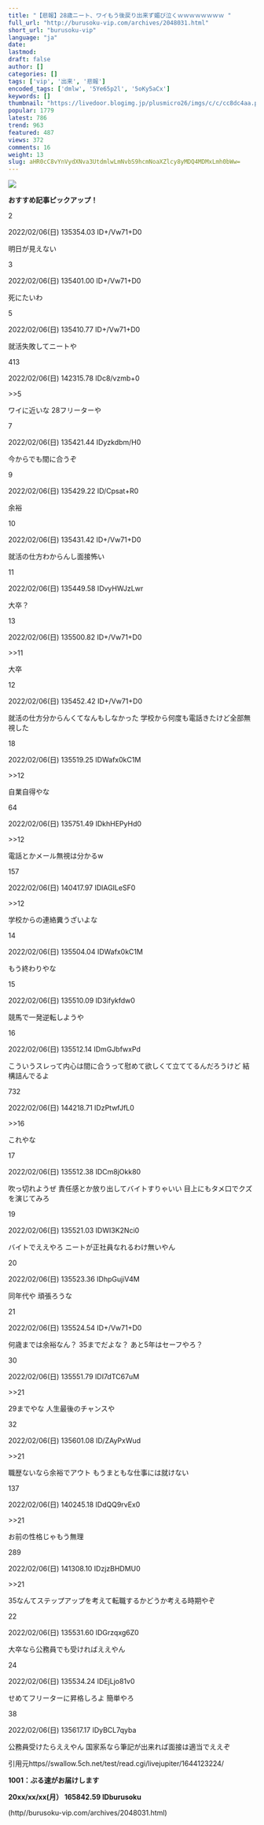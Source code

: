 ```yaml
---
title: "【悲報】28歳ニート、ワイもう後戻り出来ず媚び泣くｗｗｗｗｗｗｗｗ "
full_url: "http://burusoku-vip.com/archives/2048031.html"
short_url: "burusoku-vip"
language: "ja"
date: 
lastmod: 
draft: false
author: []
categories: []
tags: ['vip', '出来', '悲報']
encoded_tags: ['dmlw', '5Ye65p2l', '5oKy5aCx']
keywords: []
thumbnail: "https://livedoor.blogimg.jp/plusmicro26/imgs/c/c/cc8dc4aa.png"
popular: 1779
latest: 786
trend: 963
featured: 487
views: 372
comments: 16
weight: 13
slug: aHR0cC8vYnVydXNva3UtdmlwLmNvbS9hcmNoaXZlcy8yMDQ4MDMxLmh0bWw=
---
```


![](https://livedoor.blogimg.jp/plusmicro26/imgs/c/c/cc8dc4aa.png)

<div><p><b>おすすめ記事ピックアップ！</b></p> <p class='g-ad1'> </p> <p class='g-ad2'> </p> <p></p> <p>2 <p> 2022/02/06(日) 135354.03 ID+/Vw71+D0</p></p><p> 明日が見えない </p> <p>3 <p> 2022/02/06(日) 135401.00 ID+/Vw71+D0</p></p><p> 死にたいわ </p> <p>5 <p> 2022/02/06(日) 135410.77 ID+/Vw71+D0</p></p><p> 就活失敗してニートや </p> <p>413 <p> 2022/02/06(日) 142315.78 IDc8/vzmb+0</p></p><p> <p class='anchor'>>>5</p> ワイに近いな 28フリーターや </p> <p>7 <p> 2022/02/06(日) 135421.44 IDyzkdbm/H0</p></p><p> 今からでも間に合うぞ </p> <p>9 <p> 2022/02/06(日) 135429.22 ID/Cpsat+R0</p></p><p> 余裕 </p> <p>10 <p> 2022/02/06(日) 135431.42 ID+/Vw71+D0</p></p><p> 就活の仕方わからんし面接怖い </p> <p>11 <p> 2022/02/06(日) 135449.58 IDvyHWJzLwr</p></p><p> 大卒？ </p> <p>13 <p> 2022/02/06(日) 135500.82 ID+/Vw71+D0</p></p><p> <p class='anchor'>>>11</p> 大卒 </p> <p>12 <p> 2022/02/06(日) 135452.42 ID+/Vw71+D0</p></p><p> 就活の仕方分からんくてなんもしなかった 学校から何度も電話きたけど全部無視した </p> <p>18 <p> 2022/02/06(日) 135519.25 IDWafx0kC1M</p></p><p> <p class='anchor'>>>12</p> 自業自得やな </p> <p>64 <p> 2022/02/06(日) 135751.49 IDkhHEPyHd0</p></p><p> <p class='anchor'>>>12</p> 電話とかメール無視は分かるw </p> <p>157 <p> 2022/02/06(日) 140417.97 IDlAGILeSF0</p></p><p> <p class='anchor'>>>12</p> 学校からの連絡糞うざいよな </p> <p>14 <p> 2022/02/06(日) 135504.04 IDWafx0kC1M</p></p><p> もう終わりやな </p> <p>15 <p> 2022/02/06(日) 135510.09 ID3ifykfdw0</p></p><p> 競馬で一発逆転しようや </p> <p>16 <p> 2022/02/06(日) 135512.14 IDmGJbfwxPd</p></p><p> こういうスレって内心は間に合うって慰めて欲しくて立ててるんだろうけど 結構詰んでるよ </p> <p>732 <p> 2022/02/06(日) 144218.71 IDzPtwfJfL0</p></p><p> <p class='anchor'>>>16</p> これやな </p> <p>17 <p> 2022/02/06(日) 135512.38 IDCm8jOkk80</p></p><p> 吹っ切れようぜ 責任感とか放り出してバイトすりゃいい 目上にもタメ口でクズを演じてみろ </p> <p>19 <p> 2022/02/06(日) 135521.03 IDWI3K2Nci0</p></p><p> バイトでええやろ ニートが正社員なれるわけ無いやん </p> <p>20 <p> 2022/02/06(日) 135523.36 IDhpGujiV4M</p></p><p> 同年代や 頑張ろうな </p> <p>21 <p> 2022/02/06(日) 135524.54 ID+/Vw71+D0</p></p><p> 何歳までは余裕なん？ 35までだよな？ あと5年はセーフやろ？ </p> <p>30 <p> 2022/02/06(日) 135551.79 IDI7dTC67uM</p></p><p> <p class='anchor'>>>21</p> 29までやな 人生最後のチャンスや </p> <p>32 <p> 2022/02/06(日) 135601.08 ID/ZAyPxWud</p></p><p> <p class='anchor'>>>21</p> 職歴ないなら余裕でアウト もうまともな仕事には就けない </p> <p>137 <p> 2022/02/06(日) 140245.18 IDdQQ9rvEx0</p></p><p> <p class='anchor'>>>21</p> お前の性格じゃもう無理 </p> <p>289 <p> 2022/02/06(日) 141308.10 IDzjzBHDMU0</p></p><p> <p class='anchor'>>>21</p> 35なんてステップアップを考えて転職するかどうか考える時期やぞ </p> <p>22 <p> 2022/02/06(日) 135531.60 IDGrzqxg6Z0</p></p><p> 大卒なら公務員でも受ければええやん </p> <p>24 <p> 2022/02/06(日) 135534.24 IDEjLjo81v0</p></p><p> せめてフリーターに昇格しろよ 簡単やろ </p> <p>38 <p> 2022/02/06(日) 135617.17 IDyBCL7qyba</p></p><p> 公務員受けたらええやん 国家系なら筆記が出来れば面接は適当でええぞ </p> <p>引用元https//swallow.5ch.net/test/read.cgi/livejupiter/1644123224/</p> <p id='csw_block'></p> <p id='divSP1'> </p> <p><b>1001：ぶる速がお届けします <p> 20xx/xx/xx(月） 165842.59 IDburusoku</p></b></p> <p class='g-ad1'> </p> <p class='g-ad2'> </p> <p id='divSP'> </p> </div>

(http//burusoku-vip.com/archives/2048031.html)
